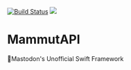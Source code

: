 [![Build Status](https://travis-ci.org/esttorhe/MammutAPI.svg?branch=master)](https://travis-ci.org/esttorhe/MammutAPI) ![](https://img.shields.io/badge/SwiftPackageManager-supported-orange.svg)

# MammutAPI
🐘Mastodon's Unofficial Swift Framework
